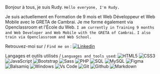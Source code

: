 Bonjour à tous, je suis Rudy.
`Hello everyone, I'm Rudy.`

Je suis actuellement en Formation de 9 mois et Web Développeur et Web Mobile avec le GRETA de Cambrai.
Je me forme également via Openclassroom et l'École du Web.
`I am currently in Training 9 months and Web Developer and Web Mobile with the GRETA of Cambrai.`
`I also train via Openclassroom and Web School.`

Retrouvez-moi sur / `Find me on` :
[![Linkedin](https://cdn.jsdelivr.net/npm/simple-icons@v3/icons/linkedin.svg)](https://www.linkedin.com/in/rudy-mollet/)

Langages et outils utilisés / `Languages and tools used`: 
![HTML5](https://raw.githubusercontent.com/github/explore/80688e429a7d4ef2fca1e82350fe8e3517d3494d/topics/html/html.png) ![CSS3](https://raw.githubusercontent.com/github/explore/80688e429a7d4ef2fca1e82350fe8e3517d3494d/topics/css/css.png) ![JavaScript](https://raw.githubusercontent.com/github/explore/80688e429a7d4ef2fca1e82350fe8e3517d3494d/topics/javascript/javascript.png) ![Bootstrap](https://raw.githubusercontent.com/github/explore/80688e429a7d4ef2fca1e82350fe8e3517d3494d/topics/bootstrap/bootstrap.png) ![Sass](https://raw.githubusercontent.com/github/explore/80688e429a7d4ef2fca1e82350fe8e3517d3494d/topics/sass/sass.png)
![PHP](https://raw.githubusercontent.com/github/explore/ccc16358ac4530c6a69b1b80c7223cd2744dea83/topics/php/php.png) ![SQL](https://raw.githubusercontent.com/github/explore/80688e429a7d4ef2fca1e82350fe8e3517d3494d/topics/sql/sql.png) ![MySQL](https://raw.githubusercontent.com/github/explore/80688e429a7d4ef2fca1e82350fe8e3517d3494d/topics/mysql/mysql.png)
![Figma]() ![Balsamiq]() 
![Windows](https://raw.githubusercontent.com/github/explore/80688e429a7d4ef2fca1e82350fe8e3517d3494d/topics/windows/windows.png) ![Vs Code](https://raw.githubusercontent.com/github/explore/80688e429a7d4ef2fca1e82350fe8e3517d3494d/topics/visual-studio-code/visual-studio-code.png) ![Git](https://raw.githubusercontent.com/github/explore/80688e429a7d4ef2fca1e82350fe8e3517d3494d/topics/git/git.png) ![Github](https://raw.githubusercontent.com/github/explore/89bdd9644f44d1b12180fd512b95574fe4c54617/topics/github-api/github-api.png) ![Markdown](https://raw.githubusercontent.com/github/explore/80688e429a7d4ef2fca1e82350fe8e3517d3494d/topics/markdown/markdown.png)